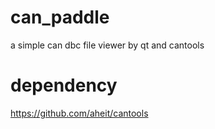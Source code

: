 # can_paddle
a simple can dbc file viewer by qt and cantools

# dependency
https://github.com/aheit/cantools

